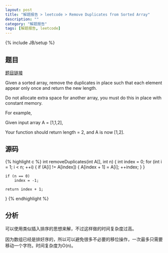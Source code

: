 ```yaml
---
layout: post
title: "解题报告 > leetcode > Remove Duplicates from Sorted Array"
description: ""
category: "解题报告"
tags: [解题报告, leetcode]
---
```

{% include JB/setup %}

## 题目

[题目链接](https://oj.leetcode.com/problems/remove-duplicates-from-sorted-array)

Given a sorted array, remove the duplicates in place such that each element appear only once and return the new length.

Do not allocate extra space for another array, you must do this in place with constant memory.

For example,

Given input array A = [1,1,2],

Your function should return length = 2, and A is now [1,2].

<!--more-->

## 源码

{% highlight c %}
int removeDuplicates(int A[], int n) {
	int index = 0;
	for (int i = 1; i < n; ++i) {
		if (A[i] != A[index]) {
			A[index + 1] = A[i];
			++index;
		}
	}

	if (n == 0)
		index = -1;

	return index + 1;
}
{% endhighlight %}

## 分析

可以使用类似插入排序的思想来解，不过这样做的时间复杂度过高。

因为数组已经是排好序的，所以可以避免很多不必要的移位操作，一次最多只需要移动一个字符。时间复杂度为O(n)。
